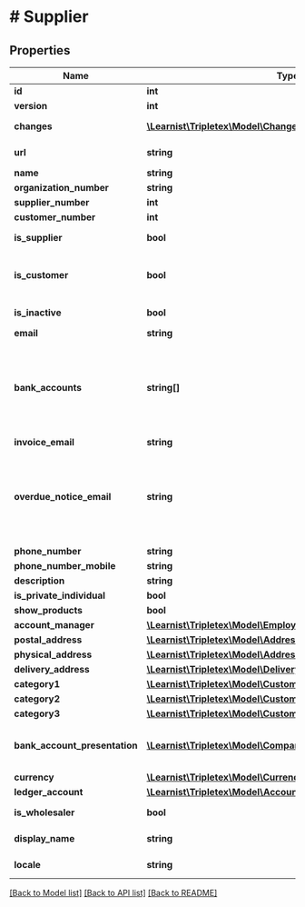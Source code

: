 # # Supplier

## Properties

Name | Type | Description | Notes
------------ | ------------- | ------------- | -------------
**id** | **int** |  | [optional]
**version** | **int** |  | [optional]
**changes** | [**\Learnist\Tripletex\Model\Change[]**](Change.md) |  | [optional] [readonly]
**url** | **string** |  | [optional] [readonly]
**name** | **string** |  |
**organization_number** | **string** |  | [optional]
**supplier_number** | **int** |  | [optional]
**customer_number** | **int** |  | [optional]
**is_supplier** | **bool** |  | [optional] [readonly]
**is_customer** | **bool** | Determine if the supplier is also a customer | [optional]
**is_inactive** | **bool** |  | [optional] [readonly]
**email** | **string** |  | [optional]
**bank_accounts** | **string[]** | [DEPRECATED] List of the bank account numbers for this supplier.  Norwegian bank account numbers only. | [optional]
**invoice_email** | **string** |  | [optional]
**overdue_notice_email** | **string** | The email address of the customer where the noticing emails are sent in case of an overdue | [optional]
**phone_number** | **string** |  | [optional]
**phone_number_mobile** | **string** |  | [optional]
**description** | **string** |  | [optional]
**is_private_individual** | **bool** |  | [optional]
**show_products** | **bool** |  | [optional]
**account_manager** | [**\Learnist\Tripletex\Model\Employee**](Employee.md) |  | [optional]
**postal_address** | [**\Learnist\Tripletex\Model\Address**](Address.md) |  | [optional]
**physical_address** | [**\Learnist\Tripletex\Model\Address**](Address.md) |  | [optional]
**delivery_address** | [**\Learnist\Tripletex\Model\DeliveryAddress**](DeliveryAddress.md) |  | [optional]
**category1** | [**\Learnist\Tripletex\Model\CustomerCategory**](CustomerCategory.md) |  | [optional]
**category2** | [**\Learnist\Tripletex\Model\CustomerCategory**](CustomerCategory.md) |  | [optional]
**category3** | [**\Learnist\Tripletex\Model\CustomerCategory**](CustomerCategory.md) |  | [optional]
**bank_account_presentation** | [**\Learnist\Tripletex\Model\CompanyBankAccountPresentation[]**](CompanyBankAccountPresentation.md) | List of bankAccount for this supplier | [optional]
**currency** | [**\Learnist\Tripletex\Model\Currency**](Currency.md) |  | [optional]
**ledger_account** | [**\Learnist\Tripletex\Model\Account**](Account.md) |  | [optional]
**is_wholesaler** | **bool** |  | [optional] [readonly]
**display_name** | **string** |  | [optional] [readonly]
**locale** | **string** |  | [optional] [readonly]

[[Back to Model list]](../../README.md#models) [[Back to API list]](../../README.md#endpoints) [[Back to README]](../../README.md)
